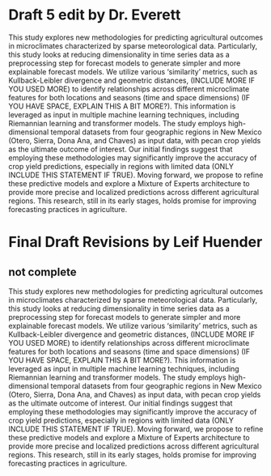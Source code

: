 # Draft 5 edit by Dr. Everett

This study explores new methodologies for predicting agricultural outcomes in microclimates characterized by sparse meteorological data. Particularly, this study looks at reducing dimensionality in time series data as a preprocessing step for forecast models to generate simpler and more explainable forecast models. We utilize various ‘similarity’ metrics, such as Kullback-Leibler divergence and geometric distances, (INCLUDE MORE IF YOU USED MORE) to identify relationships across different microclimate features for both locations and seasons (time and space dimensions) (IF YOU HAVE SPACE, EXPLAIN THIS A BIT MORE?). This information is leveraged as input in multiple machine learning techniques, including Riemannian learning and transformer models. The study employs high-dimensional temporal datasets from four geographic regions in New Mexico (Otero, Sierra, Dona Ana, and Chaves) as input data, with pecan crop yields as the ultimate outcome of interest. Our initial findings suggest that employing these methodologies may significantly improve the accuracy of crop yield predictions, especially in regions with limited data (ONLY INCLUDE THIS STATEMENT IF TRUE). Moving forward, we propose to refine these predictive models and explore a Mixture of Experts architecture to provide more precise and localized predictions across different agricultural regions. This research, still in its early stages, holds promise for improving forecasting practices in agriculture.

# Final Draft Revisions by Leif Huender

## not complete

This study explores new methodologies for predicting agricultural outcomes in microclimates characterized by sparse meteorological data. Particularly, this study looks at reducing dimensionality in time series data as a preprocessing step for forecast models to generate simpler and more explainable forecast models. We utilize various ‘similarity’ metrics, such as Kullback-Leibler divergence and geometric distances, (INCLUDE MORE IF YOU USED MORE) to identify relationships across different microclimate features for both locations and seasons (time and space dimensions) (IF YOU HAVE SPACE, EXPLAIN THIS A BIT MORE?). This information is leveraged as input in multiple machine learning techniques, including Riemannian learning and transformer models. The study employs high-dimensional temporal datasets from four geographic regions in New Mexico (Otero, Sierra, Dona Ana, and Chaves) as input data, with pecan crop yields as the ultimate outcome of interest. Our initial findings suggest that employing these methodologies may significantly improve the accuracy of crop yield predictions, especially in regions with limited data (ONLY INCLUDE THIS STATEMENT IF TRUE). Moving forward, we propose to refine these predictive models and explore a Mixture of Experts architecture to provide more precise and localized predictions across different agricultural regions. This research, still in its early stages, holds promise for improving forecasting practices in agriculture.
